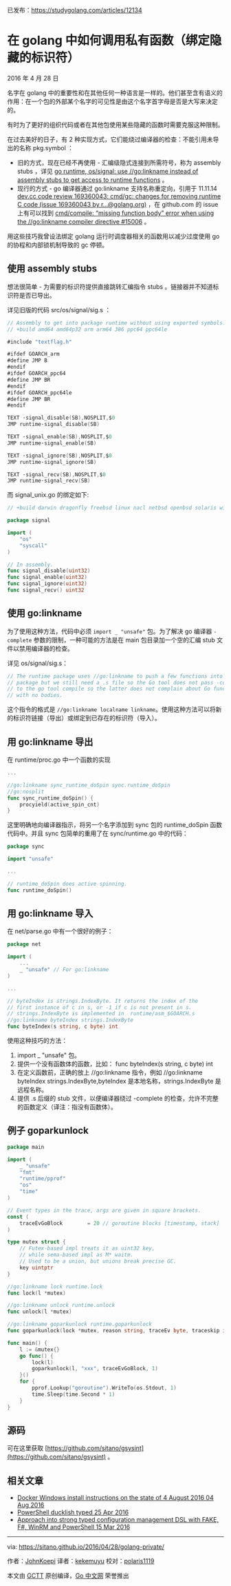 已发布：https://studygolang.com/articles/12134

# 在 golang 中如何调用私有函数（绑定隐藏的标识符）

2016 年 4 月 28 日

名字在 golang 中的重要性和在其他任何一种语言是一样的。他们甚至含有语义的作用：在一个包的外部某个名字的可见性是由这个名字首字母是否是大写来决定的。

有时为了更好的组织代码或者在其他包使用某些隐藏的函数时需要克服这种限制。

在过去美好的日子，有 2 种实现方式，它们能绕过编译器的检查：不能引用未导出的名称 pkg.symbol ：

- 旧的方式，现在已经不再使用 - 汇编级隐式连接到所需符号，称为 assembly stubs ，详见 [go runtime, os/signal: use //go:linkname instead of assembly stubs to get access to runtime functions](https://groups.google.com/forum/#!topic/golang-codereviews/J0HK9GLc76M) 。
- 现行的方式 - go 编译器通过 go:linkname 支持名称重定向，引用于 11.11.14 [ dev.cc code review 169360043: cmd/gc: changes for removing runtime C code (issue 169360043 by r…@golang.org)](https://groups.google.com/forum/#!topic/golang-codereviews/5Ps_El_RpNE) ，在 github.com 的 issue 上有可以找到 [ cmd/compile: “missing function body” error when using the //go:linkname compiler directive #15006](https://github.com/golang/go/issues/15006) 。

用这些技巧我曾设法绑定 golang 运行时调度器相关的函数用以减少过度使用 go 的协程和内部锁机制导致的 gc 停顿。

## 使用 assembly stubs

想法很简单 - 为需要的标识符提供直接跳转汇编指令 stubs 。链接器并不知道标识符是否已导出。

详见旧版的代码 src/os/signal/sig.s ：

```go
// Assembly to get into package runtime without using exported symbols.
// +build amd64 amd64p32 arm arm64 386 ppc64 ppc64le

#include "textflag.h"

#ifdef GOARCH_arm
#define JMP B
#endif
#ifdef GOARCH_ppc64
#define JMP BR
#endif
#ifdef GOARCH_ppc64le
#define JMP BR
#endif

TEXT ·signal_disable(SB),NOSPLIT,$0
JMP runtime·signal_disable(SB)

TEXT ·signal_enable(SB),NOSPLIT,$0
JMP runtime·signal_enable(SB)

TEXT ·signal_ignore(SB),NOSPLIT,$0
JMP runtime·signal_ignore(SB)

TEXT ·signal_recv(SB),NOSPLIT,$0
JMP runtime·signal_recv(SB)
```

而 signal_unix.go 的绑定如下:

```go
// +build darwin dragonfly freebsd linux nacl netbsd openbsd solaris windows

package signal

import (
	"os"
	"syscall"
)

// In assembly.
func signal_disable(uint32)
func signal_enable(uint32)
func signal_ignore(uint32)
func signal_recv() uint32
```

## 使用 go:linkname

为了使用这种方法，代码中必须 `import _ "unsafe"` 包。为了解决 go 编译器 `-complete` 参数的限制，一种可能的方法是在 main 包目录加一个空的汇编 stub 文件以禁用编译器的检查。

详见 os/signal/sig.s：

```go
// The runtime package uses //go:linkname to push a few functions into this
// package but we still need a .s file so the Go tool does not pass -complete
// to the go tool compile so the latter does not complain about Go functions
// with no bodies.
```

这个指令的格式是 `//go:linkname localname linkname`。使用这种方法可以将新的标识符链接（导出）或绑定到已存在的标识符（导入）。

## 用 go:linkname 导出

在 runtime/proc.go 中一个函数的实现

```go
...

//go:linkname sync_runtime_doSpin sync.runtime_doSpin
//go:nosplit
func sync_runtime_doSpin() {
	procyield(active_spin_cnt)
}
```

这里明确地向编译器指示，将另一个名字添加到 sync 包的 runtime_doSpin 函数代码中。并且 sync 包简单的重用了在 sync/runtime.go 中的代码：

```go
package sync

import "unsafe"

...

// runtime_doSpin does active spinning.
func runtime_doSpin()
```

## 用 go:linkname 导入

在 net/parse.go 中有一个很好的例子：

```go
package net

import (
	...
	_ "unsafe" // For go:linkname
)

...

// byteIndex is strings.IndexByte. It returns the index of the
// first instance of c in s, or -1 if c is not present in s.
// strings.IndexByte is implemented in  runtime/asm_$GOARCH.s
//go:linkname byteIndex strings.IndexByte
func byteIndex(s string, c byte) int
```

使用这种技巧的方法：

1. import _ "unsafe" 包。
2. 提供一个没有函数体的函数，比如： func byteIndex(s string, c byte) int
3. 在定义函数前，正确的放上 //go:linkname 指令，例如 //go:linkname byteIndex strings.IndexByte,byteIndex 是本地名称，strings.IndexByte 是远程名称。
4. 提供 .s 后缀的 stub 文件，以便编译器绕过 -complete 的检查，允许不完整的函数定义（译注：指没有函数体）。

## 例子 goparkunlock

```go
package main

import (
	_ "unsafe"
	"fmt"
	"runtime/pprof"
	"os"
	"time"
)

// Event types in the trace, args are given in square brackets.
const (
	traceEvGoBlock        = 20 // goroutine blocks [timestamp, stack]
)

type mutex struct {
	// Futex-based impl treats it as uint32 key,
	// while sema-based impl as M* waitm.
	// Used to be a union, but unions break precise GC.
	key uintptr
}

//go:linkname lock runtime.lock
func lock(l *mutex)

//go:linkname unlock runtime.unlock
func unlock(l *mutex)

//go:linkname goparkunlock runtime.goparkunlock
func goparkunlock(lock *mutex, reason string, traceEv byte, traceskip int)

func main() {
	l := &mutex{}
	go func() {
		lock(l)
		goparkunlock(l, "xxx", traceEvGoBlock, 1)
	}()
	for {
		pprof.Lookup("goroutine").WriteTo(os.Stdout, 1)
		time.Sleep(time.Second * 1)
	}
}
```

## 源码

可在这里获取 [https://github.com/sitano/gsysint](https://github.com/sitano/gsysint) 。

## 相关文章

- [Docker Windows install instructions on the state of 4 August 2016 04 Aug 2016](https://sitano.github.io/2016/08/04/docker-win/)
- [PowerShell ducklish typed 25 Apr 2016](https://sitano.github.io/2016/04/25/powershell-ducklish/)
- [Approach into strong typed configuration management DSL with FAKE, F#, WinRM and PowerShell 15 Mar 2016](https://sitano.github.io/2016/03/15/powershell-winrm-fake/)

---

via: https://sitano.github.io/2016/04/28/golang-private/

作者：[JohnKoepi](https://twitter.com/JohnKoepi)
译者：[kekemuyu](https://github.com/kekemuyu)
校对：[polaris1119](https://github.com/polaris1119)

本文由 [GCTT](https://github.com/studygolang/GCTT) 原创编译，[Go 中文网](https://studygolang.com/) 荣誉推出

